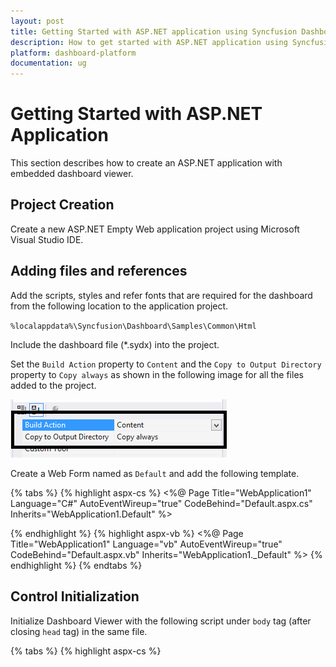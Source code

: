 ```yaml
---
layout: post
title: Getting Started with ASP.NET application using Syncfusion Dashboard Platform SDK
description: How to get started with ASP.NET application using Syncfusion Dashboard Platform SDK
platform: dashboard-platform
documentation: ug
---
```


# Getting Started with ASP.NET Application

  This section describes how to create an ASP.NET application with embedded dashboard viewer.

## Project Creation
  
   Create a new ASP.NET Empty Web application project using Microsoft Visual Studio IDE.
 
## Adding files and references

   Add the scripts, styles and refer fonts that are required for the dashboard from the following location to the application project.
  
   `%localappdata%\Syncfusion\Dashboard\Samples\Common\Html`
	 
   Include the dashboard file (\*.sydx) into the project.

   Set the `Build Action` property to `Content` and the `Copy to Output Directory` property to `Copy always` as shown in the following image for all the files added to the project.
  
   ![](images/aspbuildaction.png)

   Create a Web Form named as `Default` and add the following template.
     
   {% tabs %}
   {% highlight aspx-cs %}
   <%@ Page Title="WebApplication1" Language="C#" AutoEventWireup="true" CodeBehind="Default.aspx.cs" Inherits="WebApplication1.Default" %>
   <!DOCTYPE html> 
   <html lang="en">
	 <head id="Head1" runat="server">
		<meta charset="utf-8" />
		<title>WebApplication1</title>
		<style>
			body, html {
				height: 100%;
				overflow: auto !important;
				}
		</style>
		<script src="scripts/jquery-1.10.2.min.js"></script>
		<script src="scripts/jquery.easing.1.3.min.js"></script>
		<script src="scripts/jquery.globalize.min.js"></script>
		<script src="scripts/ej.dashboardViewer.all.min.js"></script>
		<link href="themes/bootstrap.css" rel="stylesheet" />
		<link href="themes/default-theme/ej.widgets.all.min.css" rel="stylesheet" />
        <link href="themes/e-Breadcrumb.css" rel="stylesheet" />
		<link href="themes/ej.DashboardViewer.css" rel="stylesheet" />
		<link href="themes/e-Card.css" rel="stylesheet" />
		<link href="themes/dashboard-themes/light/ej.DashboardViewer.css" rel="stylesheet" />
		<link href="themes/dashboard-themes/light/lightcontroltheme.css" rel="stylesheet" />
		<link href="themes/default-theme/ej.theme.min.css" rel="stylesheet" />
		<link href="themes/default-theme/ej.pivotgridcustomtheme.css" rel="stylesheet" />
	 </head>
   </html>
   {% endhighlight %}
   {% highlight aspx-vb %}
   <%@ Page Title="WebApplication1" Language="vb" AutoEventWireup="true" CodeBehind="Default.aspx.vb" Inherits="WebApplication1._Default" %>
   <!DOCTYPE html> 
   <html lang="en">
	 <head id="Head1" runat="server">
		<meta charset="utf-8" />
		<title>WebApplication1</title>
		<style>
			body, html {
				height: 100%;
				overflow: auto !important;
				}
		</style>
		<script src="scripts/jquery-1.10.2.min.js"></script>
		<script src="scripts/jquery.easing.1.3.min.js"></script>
		<script src="scripts/jquery.globalize.min.js"></script>
		<script src="scripts/ej.dashboardViewer.all.min.js"></script>
		<link href="themes/bootstrap.css" rel="stylesheet" />
		<link href="themes/default-theme/ej.widgets.all.min.css" rel="stylesheet" />
		<link href="themes/ej.DashboardViewer.css" rel="stylesheet" />
		<link href="themes/e-Card.css" rel="stylesheet" />
		<link href="themes/dashboard-themes/light/ej.DashboardViewer.css" rel="stylesheet" />
		<link href="themes/dashboard-themes/light/lightcontroltheme.css" rel="stylesheet" />
		<link href="themes/default-theme/ej.theme.min.css" rel="stylesheet" />
		<link href="themes/default-theme/ej.pivotgridcustomtheme.css" rel="stylesheet" />
	 </head>
   </html>
   {% endhighlight %}
   {% endtabs %}
	 
## Control Initialization

   Initialize Dashboard Viewer with the following script under `body` tag (after closing `head` tag) in the same file.
    
   {% tabs %} 
   {% highlight aspx-cs %}
   <div id="dashboard" style="width:100%; height:100%;" ></div>
	 <script type="text/javascript">
        $(document).ready(function () {
            $('#dashboard').ejDashboardViewer({
                 url: '<%:WebApplication1.Global.Url %>',
                 report: '<%: WebApplication1.Global.ReportPath %>',
                 filterParameters: location.search.substr(1)
             });
        });
      </script>
   {% endhighlight %} 
   {% highlight aspx-vb %}
   <div id="dashboard" style="width:100%; height:100%;" ></div>
	 <script type="text/javascript">
        $(document).ready(function () {
            $('#dashboard').ejDashboardViewer({
                 url: '<%:WebApplication1.Global_asax.Url %>',
                 report: '<%: WebApplication1.Global_asax.ReportPath %>',
                 filterParameters: location.search.substr(1)
             });
        });
      </script>
   {% endhighlight %}
   {% endtabs %}
   
   Create a class named `DashboardViewer` with the following code.
  
   {% tabs %}
   {% highlight c# %}
   using System;
   using System.IO;
   using System.Net;
   using Microsoft.Win32;
   public class DashboardViewer
   {
        private readonly string _environmentFolder = AppDomain.CurrentDomain.BaseDirectory;
        string version = System.Reflection.Assembly.GetExecutingAssembly().GetName().Version.ToString();
        public string ServiceUrl;
        public string Errormessage;
        public DashboardViewer()
        {
            #region Pick Windows Dashboard Service Url
            ServiceUrl = GetWindowsServiceUrl();
            #endregion
            #region Pick IISExpress or IIS  Dashboard Service Url if Windows Dashboard Service is not running
            if (ValidateDashboardService(ServiceUrl))
            {
                DashboardServiceSerialization serializer = new DashboardServiceSerialization();
                DashboardServicePreviewSettings settings = new DashboardServicePreviewSettings();
                string dashboardServiceSettingPath = Environment.GetFolderPath(Environment.SpecialFolder.ApplicationData) + @"\Syncfusion\Dashboard Platform SDK\" + version + @"\DashboardServiceSetting.xml";
                if (File.Exists(dashboardServiceSettingPath))
                {
                    settings = serializer.Deserialize(dashboardServiceSettingPath);
                    if (!ValidateDashboardService(settings.ServiceURL))
                        ServiceUrl = settings.ServiceURL;
                    else
                    {
                        ServiceUrl = string.Empty;
                        Errormessage = "Dashboard Service is not running. Run DashboardServiceInstaller.exe file to start Dashboard Service in IIS Express";
                    }
                }
                else
                {
                    Errormessage = "Dashboard Service is not running. Run DashboardServiceInstaller.exe file to start Dashboard Service in IIS Express";
                    ServiceUrl = string.Empty;
                }
            }
            #endregion
        }
		
        /// <summary>
        /// Used to pick the Windows Dashboard Service URL 
        /// </summary>
        /// <returns>ServiceURL of Windows Dashboard Service</returns>
        private string GetWindowsServiceUrl()
        {
            string url = string.Empty;
            try
            {
                RegistryKey key = Registry.LocalMachine.OpenSubKey(@"Software\SyncfusionDashboard\Syncfusion Dashboard Service");
                if (key == null)
                    key = Registry.LocalMachine.OpenSubKey(@"Software\Wow6432Node\SyncfusionDashboard\Syncfusion Dashboard Service");
                if (key != null)
                {
                    url = (string)key.GetValue("ServiceURL");
                    key.Close();
                }
            }
            catch (Exception)
            {

            }
            return url;
        }

		
        /// <summary>
        /// Validate whether Dashboard Service is running in the Url
        /// </summary>
        /// <param name="dashboardServiceUrl">Dashboard Service Url</param>
        /// <returns>returns whether valid dashboard service</returns>
        private static bool ValidateDashboardService(string dashboardServiceUrl)
        {
            bool errorOccured = false;
            try
            {
                if (string.IsNullOrWhiteSpace(dashboardServiceUrl))
                {
                    return true;
                }
                if (!dashboardServiceUrl.Contains("http://") && !dashboardServiceUrl.Contains("https://"))
                    dashboardServiceUrl = "http://" + dashboardServiceUrl + @"/IsServiceExists";
                else
                    dashboardServiceUrl = dashboardServiceUrl + @"/IsServiceExists";
                WebRequest request = WebRequest.Create(new Uri(dashboardServiceUrl, UriKind.Absolute));
                request.Method = "GET";
                using (WebResponse response = request.GetResponse())
                {
                    using (StreamReader reader = new StreamReader(response.GetResponseStream()))
                    {
                        string text = reader.ReadToEnd();
                        if (!text.Contains(System.Convert.ToBase64String(System.Text.Encoding.UTF8.GetBytes("DashboardServiceExists"))))
                        {
                            errorOccured = true;
                        }
                    }
                }
                dashboardServiceUrl = dashboardServiceUrl.Replace(@"/IsServiceExists", "");

            }
            catch (Exception e)
            {
                dashboardServiceUrl = dashboardServiceUrl.Replace(@"/IsServiceExists", "");
                errorOccured = true;
            }
            return errorOccured;
        }
   }
   {% endhighlight %}
   {% highlight vb %}
   Imports System
   Imports System.IO
   Imports System.Net
   Imports Microsoft.Win32
   Public Class DashboardViewer
		Private ReadOnly _environmentFolder As String = AppDomain.CurrentDomain.BaseDirectory
		Private version As String = System.Reflection.Assembly.GetExecutingAssembly().GetName().Version.ToString()
		Public ServiceUrl As String
		Public Errormessage As String
		
		Public Sub New()
			'Pick Dashboard Windows Service URL
			ServiceUrl = GetWindowsServiceUrl()

			'Pick IISExpress or IIS  Dashboard Service Url if Windows Dashboard Service is not running
			If ValidateDashboardService(ServiceUrl) Then
				Dim serializer As New DashboardServiceSerialization()
				Dim settings As New DashboardServicePreviewSettings()
				Dim dashboardServiceSettingPath As String = Environment.GetFolderPath(Environment.SpecialFolder.ApplicationData) & "\Syncfusion\Dashboard Platform SDK\" & version & "\DashboardServiceSetting.xml"
				If File.Exists(dashboardServiceSettingPath) Then
					settings = serializer.Deserialize(dashboardServiceSettingPath)
					If Not ValidateDashboardService(settings.ServiceURL) Then
						ServiceUrl = settings.ServiceURL
					Else
						ServiceUrl = String.Empty
						Errormessage = "Dashboard Service is not running. Run DashboardServiceInstaller.exe file to start Dashboard Service in IIS Express"
					End If
				Else
					Errormessage = "Dashboard Service is not running. Run DashboardServiceInstaller.exe file to start Dashboard Service in IIS Express"
					ServiceUrl = String.Empty
				End If
			End If
		End Sub
		
		''' <summary>
		''' Used to pick the Windows Dashboard Service URL 
		''' </summary>
		''' <returns>ServiceURL of Windows Dashboard Service</returns>
		Private Function GetWindowsServiceUrl() As String
			Dim url As String = String.Empty
			Try
				Dim key As RegistryKey = Registry.LocalMachine.OpenSubKey("Software\SyncfusionDashboard\Syncfusion Dashboard Service")
				If key Is Nothing Then
					key = Registry.LocalMachine.OpenSubKey("Software\Wow6432Node\SyncfusionDashboard\Syncfusion Dashboard Service")
				End If
				If key IsNot Nothing Then
					url = CStr(key.GetValue("ServiceURL"))
					key.Close()
				End If
			Catch e1 As Exception

			End Try
			Return url
                End Function
		
		''' <summary>
		''' Validate whether Dashboard Service is running in the Url
		''' </summary>
		''' <param name="dashboardServiceUrl">Dashboard Service Url</param>
		''' <returns>returns whether valid dashboard service or not.</returns>
		Private Shared Function ValidateDashboardService(ByVal dashboardServiceUrl As String) As Boolean
			Dim errorOccured As Boolean = False
			Try
				If String.IsNullOrWhiteSpace(dashboardServiceUrl) Then
					Return True
				End If
				If Not dashboardServiceUrl.Contains("http://") AndAlso Not dashboardServiceUrl.Contains("https://") Then
					dashboardServiceUrl = "http://" & dashboardServiceUrl & "/IsServiceExists"
				Else
					dashboardServiceUrl = dashboardServiceUrl & "/IsServiceExists"
				End If
				Dim request As WebRequest = WebRequest.Create(New Uri(dashboardServiceUrl, UriKind.Absolute))
				request.Method = "GET"
				Using response As WebResponse = request.GetResponse()
					Using reader As New StreamReader(response.GetResponseStream())
						Dim text As String = reader.ReadToEnd()
						If Not text.Contains(System.Convert.ToBase64String(System.Text.Encoding.UTF8.GetBytes("DashboardServiceExists"))) Then
							errorOccured = True
						End If
					End Using
				End Using
				dashboardServiceUrl = dashboardServiceUrl.Replace("/IsServiceExists", "")

			Catch e As Exception
				dashboardServiceUrl = dashboardServiceUrl.Replace("/IsServiceExists", "")
				errorOccured = True
			End Try
			Return errorOccured
		End Function
   End Class
   {% endhighlight %}
   {% endtabs %}
   
   Add a class named `DashboardServicePreviewSettings` with the following code.
   
   {% tabs %}
   {% highlight c# %}
   using System;
   using System.Collections.Generic;
   public class DashboardServicePreviewSettings
   {
        public string ServiceURL { get; set; }
        public List<Guid> DashboardServiceInstances { get; set; }
        public DashboardServicePreviewSettings()
        {
            DashboardServiceInstances = new List<Guid>();
        }
   }
   {% endhighlight %}
   {% highlight vb %}
   Imports System
   Imports System.Collections.Generic
   Public Class DashboardServicePreviewSettings
		Public Property ServiceURL() As String
		Public Property DashboardServiceInstances() As List(Of Guid)
		Public Sub New()
			DashboardServiceInstances = New List(Of Guid)()
		End Sub
   End Class
   {% endhighlight %}
   {% endtabs %}
   
   Add a class named `DashboardServiceSerialization` to serialize and deserialize the DashboardService URL when Dashboard Service is running in IIS Express. 
   
   {% tabs %}
   {% highlight c# %}
   using System;
   using System.IO;
   using System.Xml.Serialization;
   public class DashboardServiceSerialization
   {
        static readonly XmlSerializer previewSerializer = new XmlSerializer(typeof(DashboardServicePreviewSettings));
        public void Serialize(DashboardServicePreviewSettings settings, string path)
        {
            try
            {
                using (StreamWriter writer = new StreamWriter(path))
                {
                    previewSerializer.Serialize(writer, settings);
                }
            }
            catch (Exception)
            {

            }
        }
        public DashboardServicePreviewSettings Deserialize(string path)
        {
            DashboardServicePreviewSettings settings = new DashboardServicePreviewSettings();
            try
            {
                using (StreamReader reader = new StreamReader(path))
                {
                    settings = (DashboardServicePreviewSettings)previewSerializer.Deserialize(reader);
                }
            }
            catch (Exception)
            {

            }
            return settings;
        }
   }
   {% endhighlight %}
   {% highlight vb %}
   Imports System
   Imports System.IO
   Imports System.Xml.Serialization
   Public Class DashboardServiceSerialization
		Private Shared ReadOnly previewSerializer As New XmlSerializer(GetType(DashboardServicePreviewSettings))
		Public Sub Serialize(ByVal settings As DashboardServicePreviewSettings, ByVal path As String)
			Try
				Using writer As New StreamWriter(path)
					previewSerializer.Serialize(writer, settings)
				End Using
			Catch e1 As Exception

			End Try

		End Sub
		Public Function Deserialize(ByVal path As String) As DashboardServicePreviewSettings
			Dim settings As New DashboardServicePreviewSettings()
			Try
				Using reader As New StreamReader(path)
					settings = CType(previewSerializer.Deserialize(reader), DashboardServicePreviewSettings)
				End Using
			Catch e1 As Exception

			End Try
			Return settings
		End Function
   End Class
   {% endhighlight %}
   {% endtabs %}
   
## Dashboard and Service Binding

   Create a global application class file named `Global.asax`.
    
   Define the properties with public access level for handling dashboard path and service URL through the following code definitions under `Global` class in `Global.asax` file.
   
   {% tabs %}
   {% highlight c# %}
   public static string ReportPath;
   public static string Url;
   {% endhighlight %}
   {% highlight vb %}
   Public Shared ReportPath As String
   Public Shared Url As String
   {% endhighlight %}
   {% endtabs %}
   
   Set the dashboard path and service URL using the following code under `Application_Start` method in `Global.asax` file.
	 
   {% tabs %}
   {% highlight c# %}
      ReportPath = AppDomain.CurrentDomain.BaseDirectory.Replace("\\", "\\\\") + "bin\\\\WorldWideCarSalesDashboard.sydx";
      DashboardViewer dashboardViewer = new DashboardViewer();
      Url = dashboardViewer.ServiceUrl;
   {% endhighlight %}
   {% highlight vb %}
      ReportPath = AppDomain.CurrentDomain.BaseDirectory.Replace("\", "\\") & "bin\\WorldWideCarSalesDashboard.sydx"
	  Dim dashboardViewer As New DashboardViewer()
	  Url = dashboardViewer.ServiceUrl
   {% endhighlight %}
   {% endtabs %}
	 
   Build and run the application to view the dashboard.
  
   ![](images/aspoutput.png)